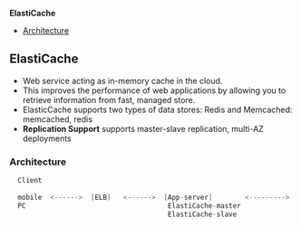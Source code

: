 **ElastiCache**
- [Architecture](#ar)


## ElastiCache
- Web service acting as in-memory cache in the cloud. 
- This improves the performance of web applications by allowing you to retrieve information from fast, managed store.
- ElasticCache supports two types of data stores: Redis and Memcached: memcached, redis
- **Replication Support** supports master-slave replication, multi-AZ deployments

<a name=ar></a>
### Architecture
```c
  Client
  
  mobile  <------>  [ELB]   <------>  [App-server]        <--------->   [mySQL-DB]
  PC                                   ElastiCache-master
                                       ElastiCache-slave
```
